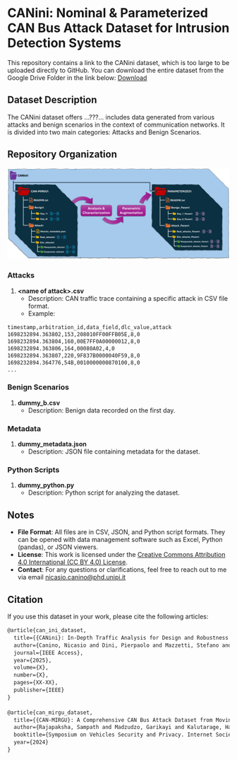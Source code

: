 # CANini: Nominal & Parameterized CAN Bus Attack Dataset for Intrusion Detection Systems

This repository contains a link to the CANini dataset, which is too large to be uploaded directly to GitHub. You can download the entire dataset from the Google Drive Folder in the link below:
[Download](https://drive.google.com/drive/folders/1PRpj1szJDsWvfP7upyny1vBQDeYZDn8f?usp=drive_link)

## Dataset Description

The CANini dataset offers ...???... includes data generated from various attacks and benign scenarios in the context of communication networks. It is divided into two main categories: Attacks and Benign Scenarios.

## Repository Organization

![Structure of the final repository of the provided dataset](images/dataset_augmentation_v3.png)

### Attacks

1. **\<name of attack\>.csv**
   - Description: CAN traffic trace containing a specific attack in CSV file format.
   - Example:
```csv
timestamp,arbitration_id,data_field,dlc_value,attack
1698232894.363802,153,208010FF00FFB05E,8,0
1698232894.363804,160,00E7FF0A00000012,8,0
1698232894.363806,164,00080A02,4,0
1698232894.363807,220,9F837B0000040F59,8,0
1698232894.364776,54B,0010000000870100,8,0
...
```

### Benign Scenarios

1. **dummy_b.csv**
   - Description: Benign data recorded on the first day.

### Metadata

1. **dummy_metadata.json**
   - Description: JSON file containing metadata for the dataset.

### Python Scripts

1. **dummy_python.py**
   - Description: Python script for analyzing the dataset.

## Notes

- **File Format**: All files are in CSV, JSON, and Python script formats. They can be opened with data management software such as Excel, Python (pandas), or JSON viewers.
- **License**: This work is licensed under the [Creative Commons Attribution 4.0 International (CC BY 4.0) License](https://creativecommons.org/licenses/by/4.0/).
- **Contact**: For any questions or clarifications, feel free to reach out to me via email [nicasio.canino@phd.unipi.it](mailto:nicasio.canino@phd.unipi.it)

## Citation

If you use this dataset in your work, please cite the following articles:

```latex
@article{can_ini_dataset,
  title={{CANini}: In-Depth Traffic Analysis for Design and Robustness Testing of DTree-based IDS in Automotive Networking Systems},
  author={Canino, Nicasio and Dini, Pierpaolo and Mazzetti, Stefano and Rossi, Daniele and Saponara, Sergio},
  journal={IEEE Access},
  year={2025},
  volume={X},
  number={X},
  pages={XX-XX},
  publisher={IEEE}
}

@article{can_mirgu_dataset,
  title={{CAN-MIRGU}: A Comprehensive CAN Bus Attack Dataset from Moving Vehicles for Intrusion Detection System Evaluation},
  author={Rajapaksha, Sampath and Madzudzo, Garikayi and Kalutarage, Harsha and Petrovski, Andrei and Al-Kadri, M Omar},
  booktitle={Symposium on Vehicles Security and Privacy. Internet Society},
  year={2024}
}

